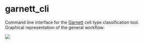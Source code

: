 # garnett_cli
Command line interface for the [Garnett](https://cole-trapnell-lab.github.io/garnett/) cell type classification tool. 
Graphical representation of the general workflow:


![](https://github.com/ebi-gene-expression-group/garnett_cli/blob/master/data/garnett_pipeline.png)



